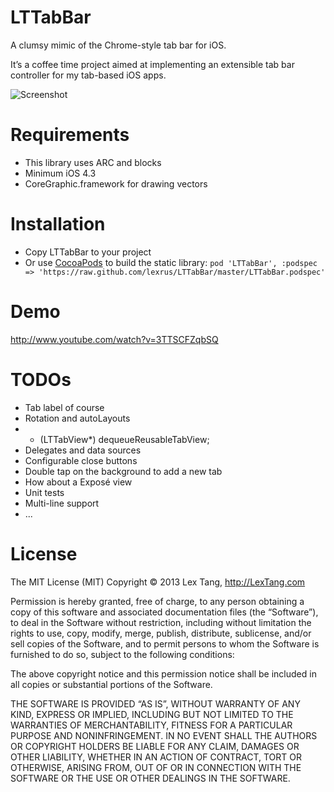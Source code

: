 # LTTabBar

A clumsy mimic of the Chrome-style tab bar for iOS.

It’s a coffee time project aimed at implementing an extensible tab bar controller for my tab-based iOS apps.

![Screenshot](https://github.com/lexrus/LTTabBar/raw/master/LTTabBarDemo/Screenshot.png)


# Requirements

* This library uses ARC and blocks
* Minimum iOS 4.3
* CoreGraphic.framework for drawing vectors


# Installation

* Copy LTTabBar to your project
* Or use [CocoaPods](https://github.com/CocoaPods/CocoaPods) to build the static library:
```pod 'LTTabBar', :podspec => 'https://raw.github.com/lexrus/LTTabBar/master/LTTabBar.podspec'```


# Demo

http://www.youtube.com/watch?v=3TTSCFZqbSQ


# TODOs

* Tab label of course
* Rotation and autoLayouts
* - (LTTabView*) dequeueReusableTabView;
* Delegates and data sources
* Configurable close buttons
* Double tap on the background to add a new tab
* How about a Exposé view
* Unit tests
* Multi-line support
* ...


# License

The MIT License (MIT)
Copyright © 2013 Lex Tang, http://LexTang.com

Permission is hereby granted, free of charge, to any person obtaining a copy
of this software and associated documentation files (the “Software”), to deal
in the Software without restriction, including without limitation the rights
to use, copy, modify, merge, publish, distribute, sublicense, and/or sell
copies of the Software, and to permit persons to whom the Software is
furnished to do so, subject to the following conditions:

The above copyright notice and this permission notice shall be included in
all copies or substantial portions of the Software.

THE SOFTWARE IS PROVIDED “AS IS”, WITHOUT WARRANTY OF ANY KIND, EXPRESS OR
IMPLIED, INCLUDING BUT NOT LIMITED TO THE WARRANTIES OF MERCHANTABILITY,
FITNESS FOR A PARTICULAR PURPOSE AND NONINFRINGEMENT. IN NO EVENT SHALL THE
AUTHORS OR COPYRIGHT HOLDERS BE LIABLE FOR ANY CLAIM, DAMAGES OR OTHER
LIABILITY, WHETHER IN AN ACTION OF CONTRACT, TORT OR OTHERWISE, ARISING FROM,
OUT OF OR IN CONNECTION WITH THE SOFTWARE OR THE USE OR OTHER DEALINGS IN
THE SOFTWARE.